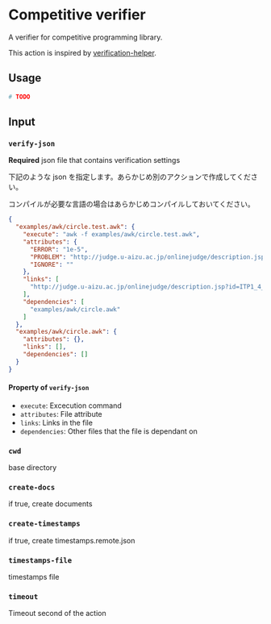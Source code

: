 # Competitive verifier
A verifier for competitive programming library.

This action is inspired by [verification-helper](https://github.com/online-judge-tools/verification-helper).

## Usage

```yml
# TODO
```


## Input

### `verify-json`

**Required** json file that contains verification settings

下記のような json を指定します。あらかじめ別のアクションで作成してください。

コンパイルが必要な言語の場合はあらかじめコンパイルしておいてください。

```json
{
  "examples/awk/circle.test.awk": {
    "execute": "awk -f examples/awk/circle.test.awk",
    "attributes": {
      "ERROR": "1e-5",
      "PROBLEM": "http://judge.u-aizu.ac.jp/onlinejudge/description.jsp?id=ITP1_4_B",
      "IGNORE": ""
    },
    "links": [
      "http://judge.u-aizu.ac.jp/onlinejudge/description.jsp?id=ITP1_4_B"
    ],
    "dependencies": [
      "examples/awk/circle.awk"
    ]
  },
  "examples/awk/circle.awk": {
    "attributes": {},
    "links": [],
    "dependencies": []
  }
}
```

#### Property of `verify-json`

- `execute`: Excecution command
- `attributes`: File attribute
- `links`: Links in the file
- `dependencies`: Other files that the file is dependant on

### `cwd`
base directory


### `create-docs`
if true, create documents
### `create-timestamps`
if true, create timestamps.remote.json

### `timestamps-file`
timestamps file

### `timeout`
Timeout second of the action
